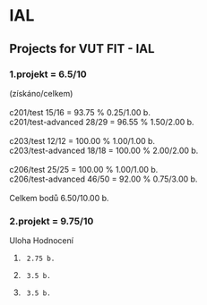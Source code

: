 # IAL

## Projects for VUT FIT - IAL

### 1.projekt = 6.5/10 

<p>(získáno/celkem) <br> <br>
c201/test 15/16 = 93.75 % 0.25/1.00 b. <br>
c201/test-advanced 28/29 = 96.55 % 1.50/2.00 b. <br> <br>
c203/test 12/12 = 100.00 % 1.00/1.00 b. <br>
c203/test-advanced 18/18 = 100.00 % 2.00/2.00 b. <br><br>
c206/test 25/25 = 100.00 % 1.00/1.00 b. <br>
c206/test-advanced 46/50 = 92.00 % 0.75/3.00 b. <br><br>
Celkem bodů 6.50/10.00 b.</p>

### 2.projekt = 9.75/10

Uloha	Hodnocení
1.	    2.75 b.
2.	    3.5 b.
3.	    3.5 b.
